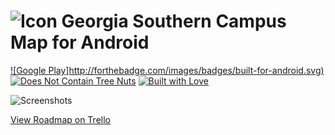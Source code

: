 # ![Icon](http://i.imgur.com/UMtGcMs.png?1) Georgia Southern Campus Map for Android

[![Google Play]http://forthebadge.com/images/badges/built-for-android.svg)](https://play.google.com/store/apps/details?id=com.kobitate.gscampusmap) [![Does Not Contain Tree Nuts](http://forthebadge.com/images/badges/does-not-contain-treenuts.svg)](http://forthebadge.com) [![Built with Love](http://forthebadge.com/images/badges/built-with-love.svg)](http://forthebadge.com)

![Screenshots](http://i.imgur.com/axQnTJU.png)

[View Roadmap on Trello](https://trello.com/b/EgTkP1h2)
